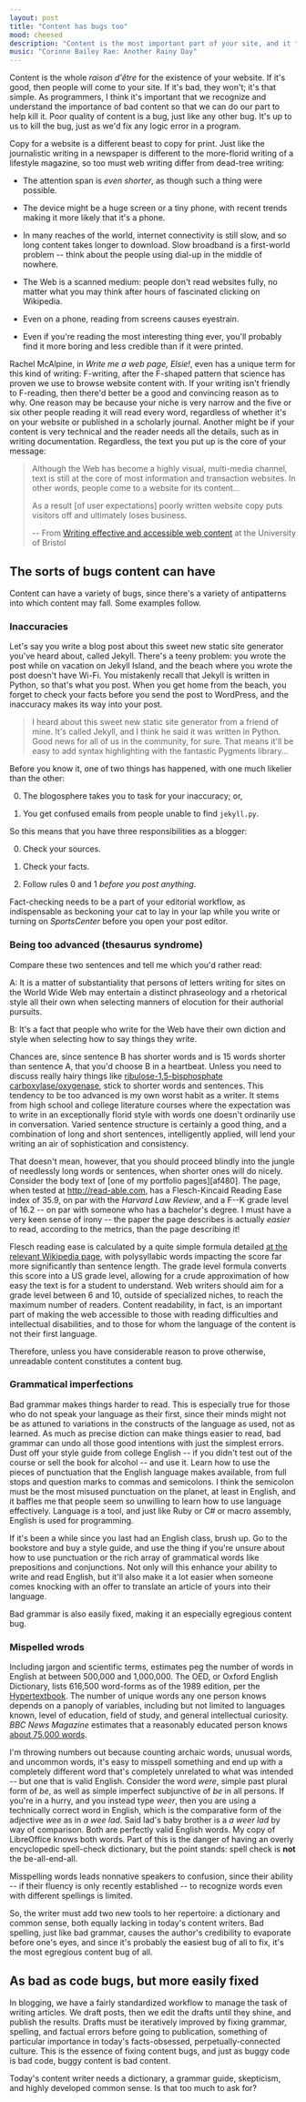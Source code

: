 ```yaml
---
layout: post
title: "Content has bugs too"
mood: cheesed
description: "Content is the most important part of your site, and it too can be riddled with bugs."
music: "Corinne Bailey Rae: Another Rainy Day"
---
```

Content is the whole _raison d'être_ for the existence of your website.  If it's good, then people will come to your site.  If it's bad, they won't; it's that simple.  As programmers, I think it's important that we recognize and understand the importance of bad content so that we can do our part to help kill it.  Poor quality of content is a bug, just like any other bug.  It's up to us to kill the bug, just as we'd fix any logic error in a program.

Copy for a website is a different beast to copy for print.  Just like the journalistic writing in a newspaper is different to the more-florid writing of a lifestyle magazine, so too must web writing differ from dead-tree writing:

* The attention span is _even shorter_, as though such a thing were possible.

* The device might be a huge screen or a tiny phone, with recent trends making it more likely that it's a phone.

* In many reaches of the world, internet connectivity is still slow, and so long content takes longer to download.  Slow broadband is a first-world problem -- think about the people using dial-up in the middle of nowhere.

* The Web is a scanned medium: people don't read websites fully, no matter what you may think after hours of fascinated clicking on Wikipedia.

* Even on a phone, reading from screens causes eyestrain.

* Even if you're reading the most interesting thing ever, you'll probably find it more boring and less credible than if it were printed.

Rachel McAlpine, in _Write me a web page, Elsie!_, even has a unique term for this kind of writing: F-writing, after the F-shaped pattern that science has proven we use to browse website content with.  If your writing isn't friendly to F-reading, then there'd better be a good and convincing reason as to why.  One reason may be because your niche is very narrow and the five or six other people reading it will read every word, regardless of whether it's on your website or published in a scholarly journal.  Another might be if your content is very technical and the reader needs all the details, such as in writing documentation.  Regardless, the text you put up is the core of your message:

> Although the Web has become a highly visual, multi-media channel, text is still at the core of most information and transaction websites.  In other words, people come to a website for its content...
>
> As a result [of user expectations] poorly written website copy puts visitors off and ultimately loses business.
>
> -- From [Writing effective and accessible web content][bristol-webwriting] at the University of Bristol

[bristol-webwriting]: http://www.bristol.ac.uk/it-services/learning/documentation/webwriting-1/webwriting-1t.pdf

## The sorts of bugs content can have

Content can have a variety of bugs, since there's a variety of antipatterns into which content may fall.  Some examples follow.

### Inaccuracies

Let's say you write a blog post about this sweet new static site generator you've heard about, called Jekyll.  There's a teeny problem: you wrote the post while on vacation on Jekyll Island, and the beach where you wrote the post doesn't have Wi-Fi.  You mistakenly recall that Jekyll is written in Python, so that's what you post.  When you get home from the beach, you forget to check your facts before you send the post to WordPress, and the inaccuracy makes its way into your post.

> I heard about this sweet new static site generator from a friend of mine.  It's called Jekyll, and I think he said it was written in Python.  Good news for all of us in the community, for sure.  That means it'll be easy to add syntax highlighting with the fantastic Pygments library...

Before you know it, one of two things has happened, with one much likelier than the other:

0. The blogosphere takes you to task for your inaccuracy; or,

1. You get confused emails from people unable to find `jekyll.py`.

So this means that you have three responsibilities as a blogger:

0. Check your sources.

1. Check your facts.

2. Follow rules 0 and 1 _before you post anything_.

Fact-checking needs to be a part of your editorial workflow, as indispensable as beckoning your cat to lay in your lap while you write or turning on _SportsCenter_ before you open your post editor.

### Being too advanced (thesaurus syndrome)

Compare these two sentences and tell me which you'd rather read:

A: It is a matter of substantiality that persons of letters writing for sites on  the World Wide Web may entertain a distinct phraseology and a rhetorical style all their own when selecting manners of elocution for their authorial pursuits.

B: It's a fact that people who write for the Web have their own diction and style when selecting how to say things they write.

Chances are, since sentence B has shorter words and is 15 words shorter than sentence A, that you'd choose B in a heartbeat.  Unless you need to discuss really hairy things like [ribulose-1,5-bisphosphate carboxylase/oxygenase][rubisco], stick to shorter words and sentences.  This tendency to be too advanced is my own worst habit as a writer.  It stems from high school and college literature courses where the expectation was to write in an exceptionally florid style with words one doesn't ordinarily use in conversation.  Varied sentence structure is certainly a good thing, and a combination of long and short sentences, intelligently applied, will lend your writing an air of sophistication and consistency.

That doesn't mean, however, that you should proceed blindly into the jungle of needlessly long words or sentences, when shorter ones will do nicely.  Consider the body text of [one of my portfolio pages][af480].  The page, when tested at <http://read-able.com>, has a Flesch-Kincaid Reading Ease index of 35.9, on par with the _Harvard Law Review_, and a F--K grade level of 16.2 -- on par with someone who has a bachelor's degree.  I must have a very keen sense of irony -- the paper the page describes is actually _easier_ to read, according to the metrics, than the page describing it!

Flesch reading ease is calculated by a quite simple formula detailed [at the relevant Wikipedia page][flesch], with polysyllabic words impacting the score far more significantly than sentence length.  The grade level formula converts this score into a US grade level, allowing for a crude approximation of how easy the text is for a student to understand.  Web writers should aim for a grade level between 6 and 10, outside of specialized niches, to reach the maximum number of readers.  Content readability, in fact, is an important part of making the web accessible to those with reading difficulties and intellectual disabilities, and to those for whom the language of the content is not their first language.

Therefore, unless you have considerable reason to prove otherwise, unreadable content constitutes a content bug.

[rubisco]: http://en.wikipedia.org/wiki/RuBisCO
[flesch]: http://en.wikipedia.org/wiki/Flesch%E2%80%93Kincaid_readability_tests

### Grammatical imperfections

Bad grammar makes things harder to read.  This is especially true for those who do not speak your language as their first, since their minds might not be as attuned to variations in the constructs of the language as used, not as learned.  As much as precise diction can make things easier to read, bad grammar can undo all those good intentions with just the simplest errors.  Dust off your style guide from college English -- if you didn't test out of the course or sell the book for alcohol -- and use it.  Learn how to use the pieces of punctuation that the English language makes available, from full stops and question marks to commas and semicolons.  I think the semicolon must be the most misused punctuation on the planet, at least in English, and it baffles me that people seem so unwilling to learn how to use language effectively.  Language is a tool, and just like Ruby or C# or macro assembly, English is used for programming.

If it's been a while since you last had an English class, brush up.  Go to the bookstore and buy a style guide, and use the thing if you're unsure about how to use punctuation or the rich array of grammatical words like prepositions and conjunctions.  Not only will this enhance your ability to write and read English, but it'll also make it a lot easier when someone comes knocking with an offer to translate an article of yours into their language.

Bad grammar is also easily fixed, making it an especially egregious content bug.

### Mispelled wrods

Including jargon and scientific terms, estimates peg the number of words in English at between 500,000 and 1,000,000.  The OED, or Oxford English Dictionary, lists 616,500 word-forms as of the 1989 edition, per the [Hypertextbook][hypertextbook].  The number of unique words any one person knows depends on a panoply of variables, including but not limited to languages known, level of education, field of study, and general intellectual curiosity.  _BBC News Magazine_ estimates that a reasonably educated person knows [about 75,000 words][bbcnewsmag].

I'm throwing numbers out because counting archaic words, unusual words, and uncommon words, it's easy to misspell something and end up with a completely different word that's completely unrelated to what was intended -- but one that is valid English.  Consider the word _were_, simple past plural form of _be_, as well as simple imperfect subjunctive of _be_ in all persons.  If you're in a hurry, and you instead type _weer_, then you are using a technically correct word in English, which is the comparative form of the adjective _wee_ as in _a wee lad_.  Said lad's baby brother is a _a weer lad_ by way of comparison.  Both are perfectly valid English words.  My copy of LibreOffice knows both words.  Part of this is the danger of having an overly encyclopedic spell-check dictionary, but the point stands: spell check is **not** the be-all-end-all.

Misspelling words leads nonnative speakers to confusion, since their ability -- if their fluency is only recently established -- to recognize words even with different spellings is limited.

So, the writer must add two new tools to her repertoire: a dictionary and common sense, both equally lacking in today's content writers.  Bad spelling, just like bad grammar, causes the author's credibility to evaporate before one's eyes, and since it's probably the easiest bug of all to fix, it's the most egregious content bug of all.

[hypertextbook]: http://hypertextbook.com/facts/2001/JohnnyLing.shtml
[bbcnewsmag]: http://news.bbc.co.uk/2/hi/uk_news/magazine/8013859.stm

## As bad as code bugs, but more easily fixed

In blogging, we have a fairly standardized workflow to manage the task of writing articles.  We draft posts, then we edit the drafts until they shine, and publish the results.  Drafts must be iteratively improved by fixing grammar, spelling, and factual errors before going to publication, something of particular importance in today's facts-obsessed, perpetually-connected culture.  This is the essence of fixing content bugs, and just as buggy code is bad code, buggy content is bad content.

Today's content writer needs a dictionary, a grammar guide, skepticism, and highly developed common sense.  Is that too much to ask for?